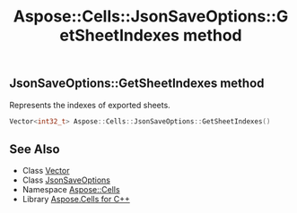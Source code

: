 ﻿---
title: Aspose::Cells::JsonSaveOptions::GetSheetIndexes method
linktitle: GetSheetIndexes
second_title: Aspose.Cells for C++ API Reference
description: 'Aspose::Cells::JsonSaveOptions::GetSheetIndexes method. Represents the indexes of exported sheets in C++.'
type: docs
weight: 1200
url: /cpp/aspose.cells/jsonsaveoptions/getsheetindexes/
---
## JsonSaveOptions::GetSheetIndexes method


Represents the indexes of exported sheets.

```cpp
Vector<int32_t> Aspose::Cells::JsonSaveOptions::GetSheetIndexes()
```

## See Also

* Class [Vector](../../vector/)
* Class [JsonSaveOptions](../)
* Namespace [Aspose::Cells](../../)
* Library [Aspose.Cells for C++](../../../)
